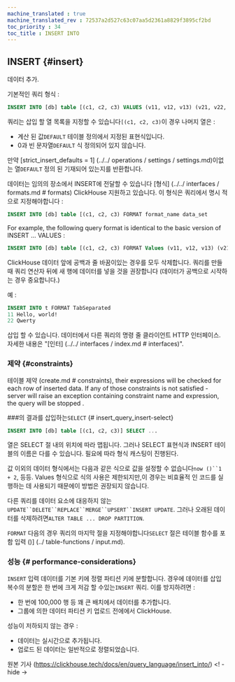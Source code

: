 ```yaml
---
machine_translated : true
machine_translated_rev : 72537a2d527c63c07aa5d2361a8829f3895cf2bd
toc_priority : 34
toc_title : INSERT INTO
---
```


## INSERT {#insert}

데이터 추가.

기본적인 쿼리 형식 :

```sql
INSERT INTO [db] table [(c1, c2, c3) VALUES (v11, v12, v13) (v21, v22, v23) ...
```

쿼리는 삽입 할 열 목록을 지정할 수 있습니다`[(c1, c2, c3)`이 경우 나머지 열은 :

- 계산 된 값`DEFAULT` 테이블 정의에서 지정된 표현식입니다.
- 0과 빈 문자열`DEFAULT` 식 정의되어 있지 않습니다.

만약 [strict_insert_defaults = 1] (../../ operations / settings / settings.md)이없는 열`DEFAULT` 정의 된 기재되어 있는지를 반환합니다.

데이터는 임의의 장소에서 INSERT에 전달할 수 있습니다 [형식] (../../ interfaces / formats.md # formats) ClickHouse 지원하고 있습니다. 이 형식은 쿼리에서 명시 적으로 지정해야합니다 :

```sql
INSERT INTO [db] table [(c1, c2, c3) FORMAT format_name data_set
```

For example, the following query format is identical to the basic version of INSERT ... VALUES :

```sql
INSERT INTO [db] table [(c1, c2, c3) FORMAT Values ​​(v11, v12, v13) (v21, v22, v23) ...
```

ClickHouse 데이터 앞에 공백과 줄 바꿈이있는 경우를 모두 삭제합니다. 쿼리를 만들 때 쿼리 연산자 뒤에 새 행에 데이터를 넣을 것을 권장합니다 (데이터가 공백으로 시작하는 경우 중요합니다.)

예 :

```sql
INSERT INTO t FORMAT TabSeparated
11 Hello, world!
22 Qwerty
```

삽입 할 수 있습니다. 데이터에서 다른 쿼리의 명령 줄 클라이언트 HTTP 인터페이스. 자세한 내용은 "[인터] (../../ interfaces / index.md # interfaces)".

### 제약 {#constraints}

테이블 제약 (create.md # constraints), their expressions will be checked for each row of inserted data. If any of those constraints is not satisfied - server will raise an exception containing constraint name and expression, the query will be stopped .

###의 결과를 삽입하는`SELECT` {# insert_query_insert-select}

```sql
INSERT INTO [db] table [(c1, c2, c3)] SELECT ...
```

열은 SELECT 절 내의 위치에 따라 맵됩니다. 그러나 SELECT 표현식과 INSERT 테이블의 이름은 다를 수 있습니다. 필요에 따라 형식 캐스팅이 진행된다.

값 이외의 데이터 형식에서는 다음과 같은 식으로 값을 설정할 수 없습니다`now ()``1 + 2`, 등등. Values ​​형식으로 식의 사용은 제한되지만,이 경우는 비효율적 인 코드를 실행하는 데 사용되기 때문에이 방법은 권장되지 않습니다.

다른 쿼리를 데이터 요소에 대응하지 않는`UPDATE``DELETE``REPLACE``MERGE``UPSERT``INSERT UPDATE`.
그러나 오래된 데이터를 삭제하려면`ALTER TABLE ... DROP PARTITION`.

`FORMAT` 다음의 경우 쿼리의 마지막 절을 지정해야합니다`SELECT` 절은 테이블 함수를 포함 입력 ()] (../ table-functions / input.md).

### 성능 {# performance-considerations}

`INSERT` 입력 데이터를 기본 키에 정렬 파티션 키에 분할합니다. 경우에 데이터를 삽입 복수의 분할은 한 번에 크게 저감 할 수있는`INSERT` 쿼리. 이를 방지하려면 :

- 한 번에 100,000 행 등 꽤 큰 배치에서 데이터를 추가합니다.
- 그룹에 의한 데이터 파티션 키 업로드 전에에서 ClickHouse.

성능이 저하되지 않는 경우 :

- 데이터는 실시간으로 추가됩니다.
- 업로드 된 데이터는 일반적으로 정렬되었습니다.

원본 기사 (https://clickhouse.tech/docs/en/query_language/insert_into/) <! - hide ->
